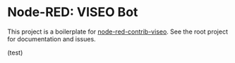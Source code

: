 # Node-RED: VISEO Bot

This project is a boilerplate for [node-red-contrib-viseo](https://github.com/NGRP/node-red-contrib-viseo).
See the root project for documentation and issues. 

(test)
